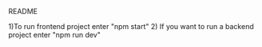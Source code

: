 README

1)To run frontend project enter "npm start"
2) If you want to run a backend project enter "npm run dev"
